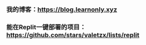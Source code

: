 ### 我的博客：https://blog.learnonly.xyz
### 能在Replit一键部署的项目：https://github.com/stars/valetzx/lists/replit
